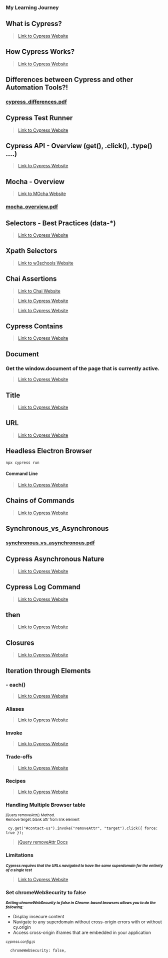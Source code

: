 <!-- @format -->

### My Learning Journey

## What is Cypress?

> [Link to Cypress Website](https://www.cypress.io/app#browser_testing)

## How Cypress Works?

> [Link to Cypress Website](https://www.cypress.io/how-it-works)

## Differences between Cypress and other Automation Tools?!

### [cypress_differences.pdf](https://github.com/alex197925/cypress-test-website/files/14050846/cypress_differences.pdf)

## Cypress Test Runner

> [Link to Cypress Website](https://doccypress.io/guides/core-concepts/cypress-app)

## Cypress API - Overview (get(), .click(), .type() ....)

> [Link to Cypress Website](https://docs.cypress.io/api/table-of-contents/)

## Mocha - Overview

> [Link to MOcha Website](https://mochajs.org/)

### [mocha_overview.pdf](https://github.com/alex197925/cypress-test-website/files/14050923/mocha_overview.pdf)

## Selectors - Best Practices (data-\*)

> [Link to Cypress Website](https://docs.cypress.io/guides/references/best-practices)

## Xpath Selectors

> [Link to w3schools Website](https://www.w3schools.com/xml/xpath_syntax.asp)

## Chai Assertions

> [Link to Chai Website](https://www.chaijs.com/)

> [Link to Cypress Website](https://docs.cypress.io/guides/references/assertions#Adding-New-Assertions)

> [Link to Cypress Website](https://docs.cypress.io/guides/references/assertions#Chai-jQuery)

## Cypress Contains

> [Link to Cypress Website](https://docs.cypress.io/api/commands/contains#Syntax)

## Document

### Get the window.document of the page that is currently active.

> [Link to Cypress Website](https://docs.cypress.io/api/commands/document#Syntax)

## Title

> [Link to Cypress Website](https://docs.cypress.io/api/commands/title#Syntax)

## URL

> [Link to Cypress Website](https://docs.cypress.io/api/commands/url#Syntax)

## Headless Electron Browser

```
npx cypress run
```

#### Command Line

> [Link to Cypress Website](https://docs.cypress.io/guides/guides/command-line)

## Chains of Commands

> [Link to Cypress Website](https://docs.cypress.io/guides/core-concepts/introduction-to-cypress#Chains-of-Commands)

## Synchronous_vs_Asynchronous

### [synchronous_vs_asynchronous.pdf](https://github.com/alex197925/cypress-test-website/files/14082974/synchronous_vs_asynchronous.pdf)

## Cypress Asynchronous Nature

> [Link to Cypress Website](https://docs.cypress.io/guides/core-concepts/introduction-to-cypress#Commands-Are-Asynchronous)

## Cypress Log Command

> [Link to Cypress Website](https://docs.cypress.io/api/commands/log)

## then

> [Link to Cypress Website](https://docs.cypress.io/api/commands/then)

## Closures

> [Link to Cypress Website](https://docs.cypress.io/guides/core-concepts/variables-and-aliases#Closures)

## Iteration through Elements

### - each()

> [Link to Cypress Website](https://docs.cypress.io/api/commands/each#Examples)

### Aliases

> [Link to Cypress Website](https://docs.cypress.io/guides/core-concepts/variables-and-aliases#Aliases)

### Invoke

> [Link to Cypress Website](https://docs.cypress.io/api/commands/invoke#Syntax)

### Trade-offs

> [Link to Cypress Website](https://docs.cypress.io/guides/references/trade-offs#Permanent-trade-offs-1)

### Recipes

> [Link to Cypress Website](https://docs.cypress.io/examples/recipes/#Fundamentals)

### Handling Multiple Browser table

<small>jQuery removeAttr() Method.</small><br>
<small>Remove terget_blank attr from link element</small>

```
 cy.get("#contact-us").invoke("removeAttr", "target").click({ force: true });
```

> [jQuery removeAttr Docs](https://www.w3schools.com/jquery/html_removeattr.asp)

### Limitations

<small> **_Cypress requires that the URLs navigated to have the same superdomain for the entirety of a single test_**</small>

> [Link to Cypress Website](https://docs.cypress.io/guides/guides/web-security#Limitations)

### Set chromeWebSecurity to false

<small> **_Setting chromeWebSecurity to false in Chrome-based browsers allows you to do the following:_**</small>

- Display insecure content
- Navigate to any superdomain without cross-origin errors with or without cy.origin
- Access cross-origin iframes that are embedded in your application

<small> <em>cypress.config.js</em> </small>

```
  chromeWebSecurity: false,

```
